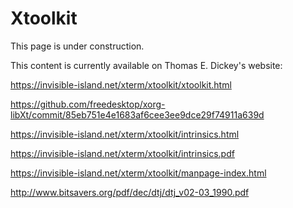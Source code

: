 # Xtoolkit

This page is under construction.

This content is currently available on Thomas E. Dickey's website:

https://invisible-island.net/xterm/xtoolkit/xtoolkit.html

https://github.com/freedesktop/xorg-libXt/commit/85eb751e4e1683af6cee3ee9dce29f74911a639d

https://invisible-island.net/xterm/xtoolkit/intrinsics.html

https://invisible-island.net/xterm/xtoolkit/intrinsics.pdf

https://invisible-island.net/xterm/xtoolkit/manpage-index.html

http://www.bitsavers.org/pdf/dec/dtj/dtj_v02-03_1990.pdf
